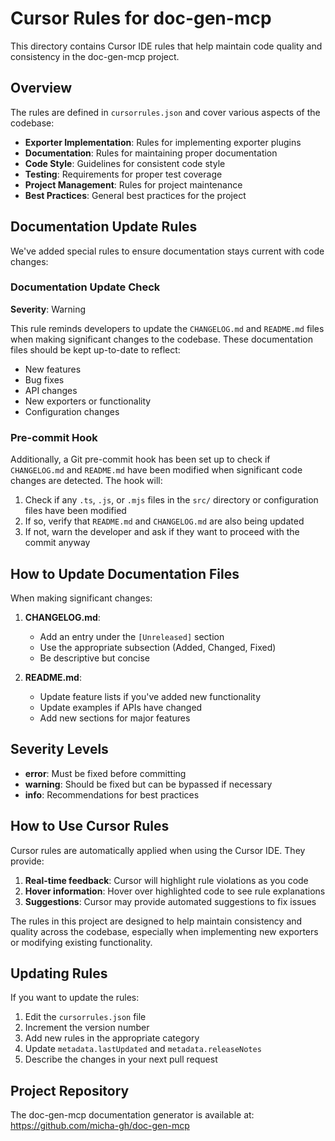 # Cursor Rules for doc-gen-mcp

This directory contains Cursor IDE rules that help maintain code quality and consistency in the doc-gen-mcp project.

## Overview

The rules are defined in `cursorrules.json` and cover various aspects of the codebase:

- **Exporter Implementation**: Rules for implementing exporter plugins
- **Documentation**: Rules for maintaining proper documentation
- **Code Style**: Guidelines for consistent code style
- **Testing**: Requirements for proper test coverage
- **Project Management**: Rules for project maintenance
- **Best Practices**: General best practices for the project

## Documentation Update Rules

We've added special rules to ensure documentation stays current with code changes:

### Documentation Update Check

**Severity**: Warning

This rule reminds developers to update the `CHANGELOG.md` and `README.md` files when making significant changes to the codebase. These documentation files should be kept up-to-date to reflect:

- New features
- Bug fixes 
- API changes
- New exporters or functionality
- Configuration changes

### Pre-commit Hook

Additionally, a Git pre-commit hook has been set up to check if `CHANGELOG.md` and `README.md` have been modified when significant code changes are detected. The hook will:

1. Check if any `.ts`, `.js`, or `.mjs` files in the `src/` directory or configuration files have been modified
2. If so, verify that `README.md` and `CHANGELOG.md` are also being updated
3. If not, warn the developer and ask if they want to proceed with the commit anyway

## How to Update Documentation Files

When making significant changes:

1. **CHANGELOG.md**:
   - Add an entry under the `[Unreleased]` section
   - Use the appropriate subsection (Added, Changed, Fixed)
   - Be descriptive but concise

2. **README.md**:
   - Update feature lists if you've added new functionality
   - Update examples if APIs have changed
   - Add new sections for major features

## Severity Levels

- **error**: Must be fixed before committing
- **warning**: Should be fixed but can be bypassed if necessary
- **info**: Recommendations for best practices

## How to Use Cursor Rules

Cursor rules are automatically applied when using the Cursor IDE. They provide:

1. **Real-time feedback**: Cursor will highlight rule violations as you code
2. **Hover information**: Hover over highlighted code to see rule explanations
3. **Suggestions**: Cursor may provide automated suggestions to fix issues

The rules in this project are designed to help maintain consistency and quality across the codebase, especially when implementing new exporters or modifying existing functionality.

## Updating Rules

If you want to update the rules:

1. Edit the `cursorrules.json` file
2. Increment the version number
3. Add new rules in the appropriate category
4. Update `metadata.lastUpdated` and `metadata.releaseNotes`
5. Describe the changes in your next pull request

## Project Repository

The doc-gen-mcp documentation generator is available at: https://github.com/micha-gh/doc-gen-mcp